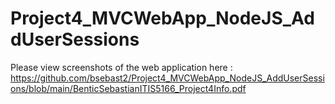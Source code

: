 # Project4_MVCWebApp_NodeJS_AddUserSessions

Please view screenshots of the web application here : https://github.com/bsebast2/Project4_MVCWebApp_NodeJS_AddUserSessions/blob/main/BenticSebastianITIS5166_Project4Info.pdf
